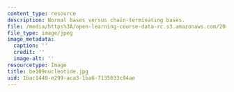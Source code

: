 ```yaml
---
content_type: resource
description: Normal bases versus chain-terminating bases.
file: /media/https%3A/open-learning-course-data-rc.s3.amazonaws.com/20-109-laboratory-fundamentals-in-biological-engineering-fall-2007/1bac1440e299aca31ba67135033c94ae_be109nucleotide.jpg
file_type: image/jpeg
image_metadata:
  caption: ''
  credit: ''
  image-alt: ''
resourcetype: Image
title: be109nucleotide.jpg
uid: 1bac1440-e299-aca3-1ba6-7135033c94ae
---
```

